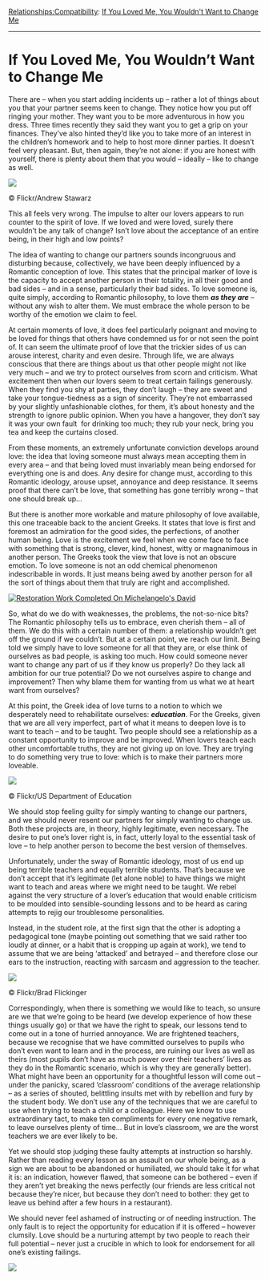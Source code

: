 [Relationships:](https://www.theschooloflife.com/thebookoflife/category/relationships/)[Compatibility](https://www.theschooloflife.com/thebookoflife/category/relationships/compatibility/): [If You Loved Me, You Wouldn't Want to Change Me](https://www.theschooloflife.com/thebookoflife/if-you-loved-me-you-wouldnt-want-to-change-me/)

* * *

# If You Loved Me, You Wouldn’t Want to Change Me

There are – when you start adding incidents up – rather a lot of things about you that your partner seems keen to change. They notice how you put off ringing your mother. They want you to be more adventurous in how you dress. Three times recently they said they want you to get a grip on your finances. They’ve also hinted they’d like you to take more of an interest in the children’s homework and to help to host more dinner parties. It doesn’t feel very pleasant. But, then again, they’re not alone: if you are honest with yourself, there is plenty about them that you would – ideally – like to change as well.

 ![](https://www.theschooloflife.com/thebookoflife/wp-content/uploads/2014/10/29031469701_8a240cee34_z.jpg)

© Flickr/Andrew Stawarz

This all feels very wrong. The impulse to alter our lovers appears to run counter to the spirit of love. If we loved and were loved, surely there wouldn’t be any talk of change? Isn’t love about the acceptance of an entire being, in their high and low points?

The idea of wanting to change our partners sounds incongruous and disturbing because, collectively, we have been deeply influenced by a Romantic conception of love. This states that the principal marker of love is the capacity to accept another person in their totality, in all their good and bad sides – and in a sense, particularly their bad sides. To love someone is, quite simply, according to Romantic philosophy, to love them **_as they are_** – without any wish to alter them. We must embrace the whole person to be worthy of the emotion we claim to feel.

At certain moments of love, it does feel particularly poignant and moving to be loved for things that others have condemned us for or not seen the point of. It can seem the ultimate proof of love that the trickier sides of us can arouse interest, charity and even desire. Through life, we are always conscious that there are things about us that other people might not like very much – and we try to protect ourselves from scorn and criticism. What excitement then when our lovers seem to treat certain failings generously. When they find you shy at parties, they don’t laugh – they are sweet and take your tongue-tiedness as a sign of sincerity. They’re not embarrassed by your slightly unfashionable clothes, for them, it’s about honesty and the strength to ignore public opinion. When you have a hangover, they don’t say it was your own fault &nbsp;for drinking too much; they rub your neck, bring you tea and keep the curtains closed.

From these moments, an extremely unfortunate conviction develops around love: the idea that loving someone must always mean accepting them in every area – and that being loved must invariably mean being endorsed for everything one is and does. Any desire for change must, according to this Romantic ideology, arouse upset, annoyance and deep resistance. It seems proof that there can’t be love, that something has gone terribly wrong – that one should break up…

But there is another more workable and mature philosophy of love available, this one traceable back to the ancient Greeks. It states that love is first and foremost an admiration for the good sides, the perfections, of another human being. Love is the excitement we feel when we come face to face with something that is strong, clever, kind, honest, witty or magnanimous in another person. The Greeks took the view that love is not an obscure emotion. To love someone is not an odd chemical phenomenon indescribable in words. It just means being awed by another person for all the sort of things about them that truly are right and accomplished.

[![Restoration Work Completed On Michelangelo's David](https://www.theschooloflife.com/thebookoflife/wp-content/uploads/2014/10/508916311.jpg)](http://www.thebookoflife.org/wp-content/uploads/2014/10/508916311.jpg)

So, what do we do with weaknesses, the problems, the not-so-nice bits? The Romantic philosophy tells us to embrace, even cherish them – all of them. We do this with a certain number of them: a relationship wouldn’t get off the ground if we couldn’t. But at a certain point, we reach our limit. Being told we simply have to love someone for all that they are, or else think of ourselves as bad people, is asking too much. How could someone never want to change any part of us if they know us properly? Do they lack all ambition for our true potential? Do we not ourselves aspire to change and improvement? Then why blame them for wanting from us what we at heart want from ourselves?

At this point, the Greek idea of love turns to a notion to which we desperately need to rehabilitate ourselves: **_education_**. For the Greeks, given that we are all very imperfect, part of what it means to deepen love is to want to teach – and to be taught. Two people should see a relationship as a constant opportunity to improve and be improved. When lovers teach each other uncomfortable truths, they are not giving up on love. They are trying to do something very true to love: which is to make their partners more loveable.

 ![](https://www.theschooloflife.com/thebookoflife/wp-content/uploads/2014/10/9608816688_437a894383_z.jpg)

© Flickr/US Department of Education

We should stop feeling guilty for simply wanting to change our partners, and we should never resent our partners for simply wanting to change us. Both these projects are, in theory, highly legitimate, even necessary. The desire to put one’s lover right is, in fact, utterly loyal to the essential task of love – to help another person to become the best version of themselves.

Unfortunately, under the sway of Romantic ideology, most of us end up being terrible teachers and equally terrible students. That’s because we don’t accept that it’s legitimate (let alone noble) to have things we might want to teach and areas where we might need to be taught. We rebel against the very structure of a lover’s education that would enable criticism to be moulded into sensible-sounding lessons and to be heard as caring attempts to rejig our troublesome personalities.

Instead, in the student role, at the first sign that the other is adopting a pedagogical tone (maybe pointing out something that we said rather too loudly at dinner, or a habit that is cropping up again at work), we tend to assume that we are being ‘attacked’ and betrayed – and therefore close our ears to the instruction, reacting with sarcasm and aggression to the teacher.

 ![](https://www.theschooloflife.com/thebookoflife/wp-content/uploads/2014/10/6006801924_a3be7ec925_z.jpg)

© Flickr/Brad Flickinger

Correspondingly, when there is something we would like to teach, so unsure are we that we’re going to be heard (we develop experience of how these things usually go) or that we have the right to speak, our lessons tend to come out in a tone of hurried annoyance. We are frightened teachers, because we recognise that we have committed ourselves to pupils who don’t even want to learn and in the process, are ruining our lives as well as theirs (most pupils don’t have as much power over their teachers’ lives as they do in the Romantic scenario, which is why they are generally better). What might have been an opportunity for a thoughtful lesson will come out – under the panicky, scared ‘classroom’ conditions of the average relationship – as a series of shouted, belittling insults met with by rebellion and fury by the student body. We don’t use any of the techniques that we are careful to use when trying to teach a child or a colleague. Here we know to use extraordinary tact, to make ten compliments for every one negative remark, to leave ourselves plenty of time… But in love’s classroom, we are the worst teachers we are ever likely to be.

Yet we should stop judging these faulty attempts at instruction so harshly. Rather than reading every lesson as an assault on our whole being, as a sign we are about to be abandoned or humiliated, we should take it for what it is: an indication, however flawed, that someone can be bothered – even if they aren’t yet breaking the news perfectly (our friends are less critical not because they’re nicer, but because they don’t need to bother: they get to leave us behind after a few hours in a restaurant).

We should never feel ashamed of instructing or of needing instruction. The only fault is to reject the opportunity for education if it is offered – however clumsily. Love should be a nurturing attempt by two people to reach their full potential – never just a crucible in which to look for endorsement for all one’s existing failings.

[![](https://img.youtube.com/vi/fJweTjq6qYk/0.jpg)](https://www.youtube.com/embed/fJweTjq6qYk '')
